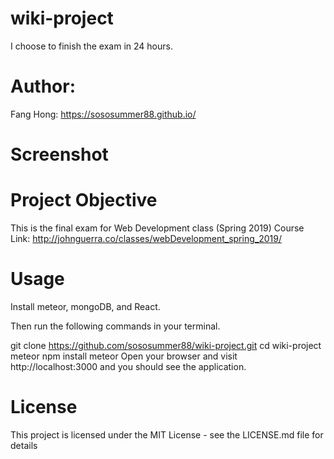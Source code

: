 # wiki-project

I choose to finish the exam in 24 hours. 

# Author:
Fang Hong: https://sososummer88.github.io/

# Screenshot


# Project Objective
This is the final exam for Web Development class (Spring 2019)
Course Link: http://johnguerra.co/classes/webDevelopment_spring_2019/

# Usage
Install meteor, mongoDB, and React.

Then run the following commands in your terminal.

git clone https://github.com/sososummer88/wiki-project.git
cd wiki-project
meteor npm install
meteor
Open your browser and visit http://localhost:3000 and you should see the application.

# License

This project is licensed under the MIT License - see the LICENSE.md file for details

